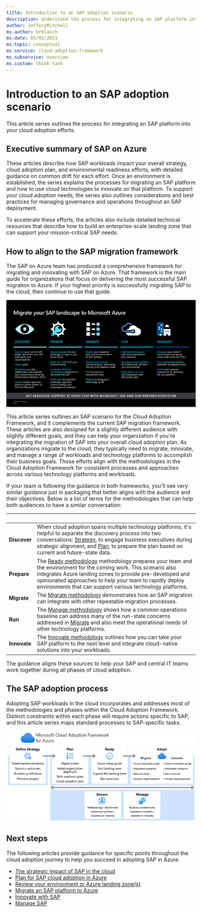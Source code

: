 ```yaml
---
title: Introduction to an SAP adoption scenario
description: Understand the process for integrating an SAP platform into your cloud adoption efforts.
author: JefferyMitchell
ms.author: brblanch
ms.date: 03/01/2021
ms.topic: conceptual
ms.service: cloud-adoption-framework
ms.subservice: overview
ms.custom: think-tank
---
```


# Introduction to an SAP adoption scenario

This article series outlines the process for integrating an SAP platform into your cloud adoption efforts.

## Executive summary of SAP on Azure

These articles describe how SAP workloads impact your overall strategy, cloud adoption plan, and environmental readiness efforts, with detailed guidance on common drift for each effort. Once an environment is established, the series explains the processes for migrating an SAP platform and how to use cloud technologies to innovate on that platform. To support your cloud adoption needs, the series also outlines considerations and best practices for managing governance and operations throughout an SAP deployment.

To accelerate these efforts, the articles also include detailed technical resources that describe how to build an enterprise-scale landing zone that can support your mission-critical SAP needs.

## How to align to the SAP migration framework

The SAP on Azure team has produced a comprehensive framework for migrating and innovating with SAP on Azure. That framework is the main guide for organizations that focus on delivering the most successful SAP migration to Azure. If your highest priority is successfully migrating SAP to the cloud, then continue to use that guide.

![A diagram of the SAP migration framework.](./media/sap-migration-framework.png)

This article series outlines an SAP scenario for the Cloud Adoption Framework, and it complements the current SAP migration framework. These articles are also designed for a slightly different audience with slightly different goals, and they can help your organization if you're integrating the migration of SAP into your overall cloud adoption plan. As organizations migrate to the cloud, they typically need to migrate, innovate, and manage a range of workloads and technology platforms to accomplish their business goals. Those efforts align with the methodologies in the Cloud Adoption Framework for consistent processes and approaches across various technology platforms and workloads.

If your team is following the guidance in both frameworks, you'll see very similar guidance just in packaging that better aligns with the audience and their objectives. Below is a list of terms for the methodologies that can help both audiences to have a similar conversation:

| <span title="Name">&nbsp;</span> | <span title="Description">&nbsp;</span> |
|---|---|
| **Discover** | When cloud adoption spans multiple technology platforms, it's helpful to separate the discovery process into two conversations: [Strategy](./strategy.md), to engage business executives during strategic alignment, and [Plan](./plan.md), to prepare the plan based on current and future-state data. |
| **Prepare** | The [Ready methodology](./ready.md) methodology prepares your team and the environment for the coming work. This scenario also integrates Azure landing zones to provide pre-developed and opinionated approaches to help your team to rapidly deploy environments that can support various technology platforms. |
| **Migrate** | The [Migrate methodology](./migrate.md) demonstrates how an SAP migration can integrate with other repeatable migration processes.|
| **Run** | The [Manage methodology](./manage.md) shows how a common operations baseline can address many of the run-state concerns addressed in [Migrate](./migrate.md) and also meet the operational needs of other technology platforms. |
| **Innovate** | The [Innovate methodology](./innovate.md) outlines how you can take your SAP platform to the next level and integrate cloud-native solutions into your workloads. |

The guidance aligns these sources to help your SAP and central IT teams work together during all phases of cloud adoption.

## The SAP adoption process

Adopting SAP workloads in the cloud incorporates and addresses most of the methodologies and phases within the Cloud Adoption Framework. Distinct constraints within each phase will require actions specific to SAP, and this article series maps standard processes to SAP-specific tasks.

![A diagram of the methodologies within the Cloud Adoption Framework and how to get started with a migration in Azure.](../../_images/get-started/caf-baseline-journey.png)

## Next steps

The following articles provide guidance for specific points throughout the cloud adoption journey to help you succeed in adopting SAP in Azure.

- [The strategic impact of SAP in the cloud](./strategy.md)
- [Plan for SAP cloud adoption in Azure](./plan.md)
- [Review your environment or Azure landing zone(s)](./ready.md)
- [Migrate an SAP platform to Azure](./migrate.md)
- [Innovate with SAP](./innovate.md)
- [Manage SAP](./manage.md)
